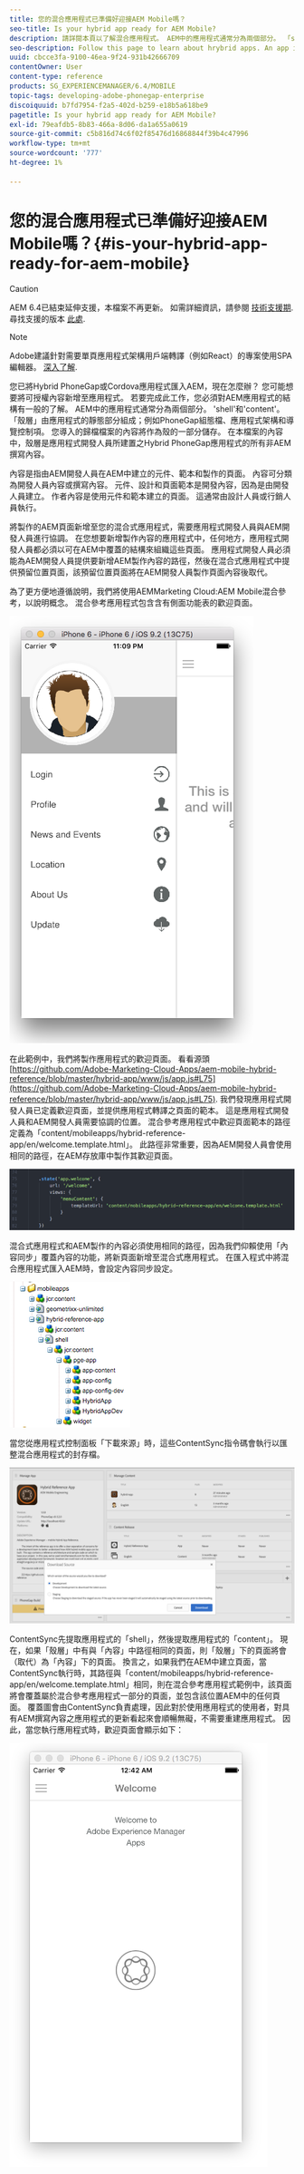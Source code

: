 ```yaml
---
title: 您的混合應用程式已準備好迎接AEM Mobile嗎？
seo-title: Is your hybrid app ready for AEM Mobile?
description: 請詳閱本頁以了解混合應用程式。 AEM中的應用程式通常分為兩個部分。 「shell」和「content」以及此頁面提供關於這些主題的更深入分析。
seo-description: Follow this page to learn about hrybrid apps. An app in AEM is commonly divided into two parts. The 'shell' and 'content' and this page provides more insight on these topics.
uuid: cbcce3fa-9100-46ea-9f24-931b42666709
contentOwner: User
content-type: reference
products: SG_EXPERIENCEMANAGER/6.4/MOBILE
topic-tags: developing-adobe-phonegap-enterprise
discoiquuid: b7fd7954-f2a5-402d-b259-e18b5a618be9
pagetitle: Is your hybrid app ready for AEM Mobile?
exl-id: 79eafdb5-8b83-466a-8d06-da1a655a0619
source-git-commit: c5b816d74c6f02f85476d16868844f39b4c47996
workflow-type: tm+mt
source-wordcount: '777'
ht-degree: 1%

---
```


# 您的混合應用程式已準備好迎接AEM Mobile嗎？{#is-your-hybrid-app-ready-for-aem-mobile}

>[!CAUTION]
>
>AEM 6.4已結束延伸支援，本檔案不再更新。 如需詳細資訊，請參閱 [技術支援期](https://helpx.adobe.com//tw/support/programs/eol-matrix.html). 尋找支援的版本 [此處](https://experienceleague.adobe.com/docs/).

>[!NOTE]
>
>Adobe建議針對需要單頁應用程式架構用戶端轉譯（例如React）的專案使用SPA編輯器。 [深入了解](/help/sites-developing/spa-overview.md).

您已將Hybrid PhoneGap或Cordova應用程式匯入AEM，現在怎麼辦？ 您可能想要將可授權內容新增至應用程式。 若要完成此工作，您必須對AEM應用程式的結構有一般的了解。 AEM中的應用程式通常分為兩個部分。 &#39;shell&#39;和&#39;content&#39;。 「殼層」由應用程式的靜態部分組成；例如PhoneGap組態檔、應用程式架構和導覽控制項。 您導入的歸檔檔案的內容將作為殼的一部分儲存。 在本檔案的內容中，殼層是應用程式開發人員所建置之Hybrid PhoneGap應用程式的所有非AEM撰寫內容。

內容是指由AEM開發人員在AEM中建立的元件、範本和製作的頁面。 內容可分類為開發人員內容或撰寫內容。 元件、設計和頁面範本是開發內容，因為是由開發人員建立。 作者內容是使用元件和範本建立的頁面。 這通常由設計人員或行銷人員執行。

將製作的AEM頁面新增至您的混合式應用程式，需要應用程式開發人員與AEM開發人員進行協調。 在您想要新增製作內容的應用程式中，任何地方，應用程式開發人員都必須以可在AEM中覆蓋的結構來組織這些頁面。 應用程式開發人員必須能為AEM開發人員提供要新增AEM製作內容的路徑，然後在混合式應用程式中提供預留位置頁面，該預留位置頁面將在AEM開發人員製作頁面內容後取代。

為了更方便地遵循說明，我們將使用AEMMarketing Cloud:AEM Mobile混合參考，以說明概念。 混合參考應用程式包含含有側面功能表的歡迎頁面。

![chlimage_1-76](assets/chlimage_1-76.png)

在此範例中，我們將製作應用程式的歡迎頁面。 看看源頭 [https://github.com/Adobe-Marketing-Cloud-Apps/aem-mobile-hybrid-reference/blob/master/hybrid-app/www/js/app.js#L75](https://github.com/Adobe-Marketing-Cloud-Apps/aem-mobile-hybrid-reference/blob/master/hybrid-app/www/js/app.js#L75). 我們發現應用程式開發人員已定義歡迎頁面，並提供應用程式轉譯之頁面的範本。 這是應用程式開發人員和AEM開發人員需要協調的位置。 混合參考應用程式中歡迎頁面範本的路徑定義為「content/mobileapps/hybrid-reference-app/en/welcome.template.html」。 此路徑非常重要，因為AEM開發人員會使用相同的路徑，在AEM存放庫中製作其歡迎頁面。

![chlimage_1-77](assets/chlimage_1-77.png)

混合式應用程式和AEM製作的內容必須使用相同的路徑，因為我們仰賴使用「內容同步」覆蓋內容的功能，將新頁面新增至混合式應用程式。 在匯入程式中將混合應用程式匯入AEM時，會設定內容同步設定。

![chlimage_1-78](assets/chlimage_1-78.png)

當您從應用程式控制面板「下載來源」時，這些ContentSync指令碼會執行以匯整混合應用程式的封存檔。

![chlimage_1-79](assets/chlimage_1-79.png)

ContentSync先提取應用程式的「shell」，然後提取應用程式的「content」。 現在，如果「殼層」中有與「內容」中路徑相同的頁面，則「殼層」下的頁面將會（取代）為「內容」下的頁面。 換言之，如果我們在AEM中建立頁面，當ContentSync執行時，其路徑與「content/mobileapps/hybrid-reference-app/en/welcome.template.html」相同，則在混合參考應用程式範例中，該頁面將會覆蓋屬於混合參考應用程式一部分的頁面，並包含該位置AEM中的任何頁面。 覆蓋圖會由ContentSync負責處理，因此對於使用應用程式的使用者，對具有AEM撰寫內容之應用程式的更新看起來會順暢無礙，不需要重建應用程式。 因此，當您執行應用程式時，歡迎頁面會顯示如下：

![chlimage_1-80](assets/chlimage_1-80.png)
